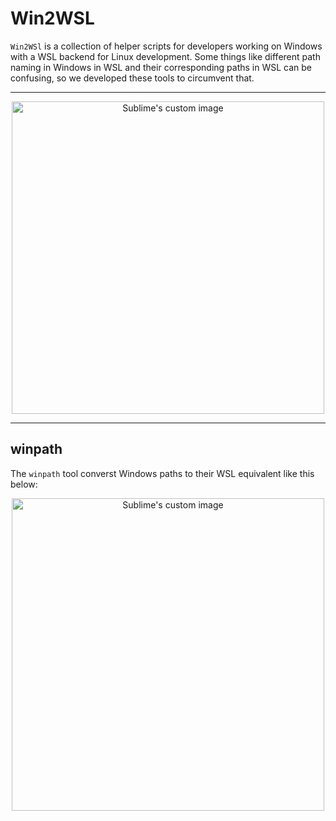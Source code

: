 # Win2WSL

`Win2WSl` is a collection of helper scripts for developers working on Windows with a WSL backend for Linux development. Some things like different path naming in Windows in WSL and their corresponding paths in WSL can be confusing, so we developed these tools to circumvent that.

---

<p align="center">
  <img src="https://user-images.githubusercontent.com/14185207/215277420-aa3323c4-e2e1-4364-8d7a-47683df5052e.png" alt="Sublime's custom image" width="500"/>
</p>

---

## winpath 

The `winpath` tool converst Windows paths to their WSL equivalent like this below:

<p align="center">
  <img src="https://user-images.githubusercontent.com/14185207/215278845-7c121263-d095-400a-8aa0-5e7f7815ffef.png" alt="Sublime's custom image" width="500"/>
</p>


